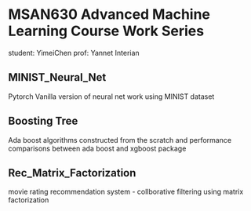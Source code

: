 # MSAN630 Advanced Machine Learning Course Work Series 

student: YimeiChen
prof: Yannet Interian

## MINIST_Neural_Net

Pytorch Vanilla  version of neural net work using MINIST dataset

## Boosting Tree

Ada boost algorithms constructed from the scratch and performance comparisons between ada boost and xgboost package 

## Rec_Matrix_Factorization

movie rating recommendation system - collborative filtering using matrix factorization
